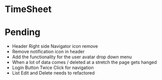 # TimeSheet

# Pending

* Header Right side Navigator icon remove
* Remove notification icon in header
* Add the functionality for the user avatar drop down menu
* When a lot of data comes / deleted at a stretch the page gets hanged
* Login Button Twice Click for navigation
* List Edit and Delete needs to refactored